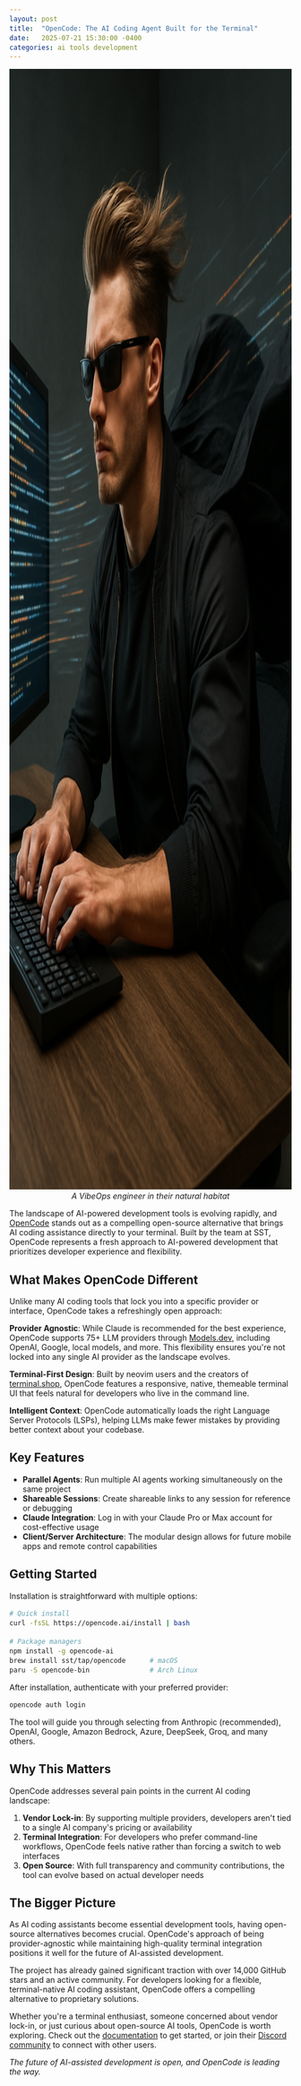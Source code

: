```yaml
---
layout: post
title:  "OpenCode: The AI Coding Agent Built for the Terminal"
date:   2025-07-21 15:30:00 -0400
categories: ai tools development
---
```


<div style="text-align: center;">
  <img src="/images/file_00000000e76c6230b738aef4a346d1a9.png" alt="A VibeOps engineer in their natural habitat" style="height: 50vh; width: auto;">
  <br>
  <em>A VibeOps engineer in their natural habitat</em>
</div>

The landscape of AI-powered development tools is evolving rapidly, and [OpenCode](https://opencode.ai) stands out as a compelling open-source alternative that brings AI coding assistance directly to your terminal. Built by the team at SST, OpenCode represents a fresh approach to AI-powered development that prioritizes developer experience and flexibility.

## What Makes OpenCode Different

Unlike many AI coding tools that lock you into a specific provider or interface, OpenCode takes a refreshingly open approach:

**Provider Agnostic**: While Claude is recommended for the best experience, OpenCode supports 75+ LLM providers through [Models.dev](https://models.dev), including OpenAI, Google, local models, and more. This flexibility ensures you're not locked into any single AI provider as the landscape evolves.

**Terminal-First Design**: Built by neovim users and the creators of [terminal.shop](https://terminal.shop), OpenCode features a responsive, native, themeable terminal UI that feels natural for developers who live in the command line.

**Intelligent Context**: OpenCode automatically loads the right Language Server Protocols (LSPs), helping LLMs make fewer mistakes by providing better context about your codebase.

## Key Features

- **Parallel Agents**: Run multiple AI agents working simultaneously on the same project
- **Shareable Sessions**: Create shareable links to any session for reference or debugging
- **Claude Integration**: Log in with your Claude Pro or Max account for cost-effective usage
- **Client/Server Architecture**: The modular design allows for future mobile apps and remote control capabilities

## Getting Started

Installation is straightforward with multiple options:

```bash
# Quick install
curl -fsSL https://opencode.ai/install | bash

# Package managers
npm install -g opencode-ai
brew install sst/tap/opencode      # macOS
paru -S opencode-bin               # Arch Linux
```

After installation, authenticate with your preferred provider:

```bash
opencode auth login
```

The tool will guide you through selecting from Anthropic (recommended), OpenAI, Google, Amazon Bedrock, Azure, DeepSeek, Groq, and many others.

## Why This Matters

OpenCode addresses several pain points in the current AI coding landscape:

1. **Vendor Lock-in**: By supporting multiple providers, developers aren't tied to a single AI company's pricing or availability
2. **Terminal Integration**: For developers who prefer command-line workflows, OpenCode feels native rather than forcing a switch to web interfaces
3. **Open Source**: With full transparency and community contributions, the tool can evolve based on actual developer needs

## The Bigger Picture

As AI coding assistants become essential development tools, having open-source alternatives becomes crucial. OpenCode's approach of being provider-agnostic while maintaining high-quality terminal integration positions it well for the future of AI-assisted development.

The project has already gained significant traction with over 14,000 GitHub stars and an active community. For developers looking for a flexible, terminal-native AI coding assistant, OpenCode offers a compelling alternative to proprietary solutions.

Whether you're a terminal enthusiast, someone concerned about vendor lock-in, or just curious about open-source AI tools, OpenCode is worth exploring. Check out the [documentation](https://opencode.ai/docs/) to get started, or join their [Discord community](https://opencode.ai/discord) to connect with other users.

*The future of AI-assisted development is open, and OpenCode is leading the way.*

